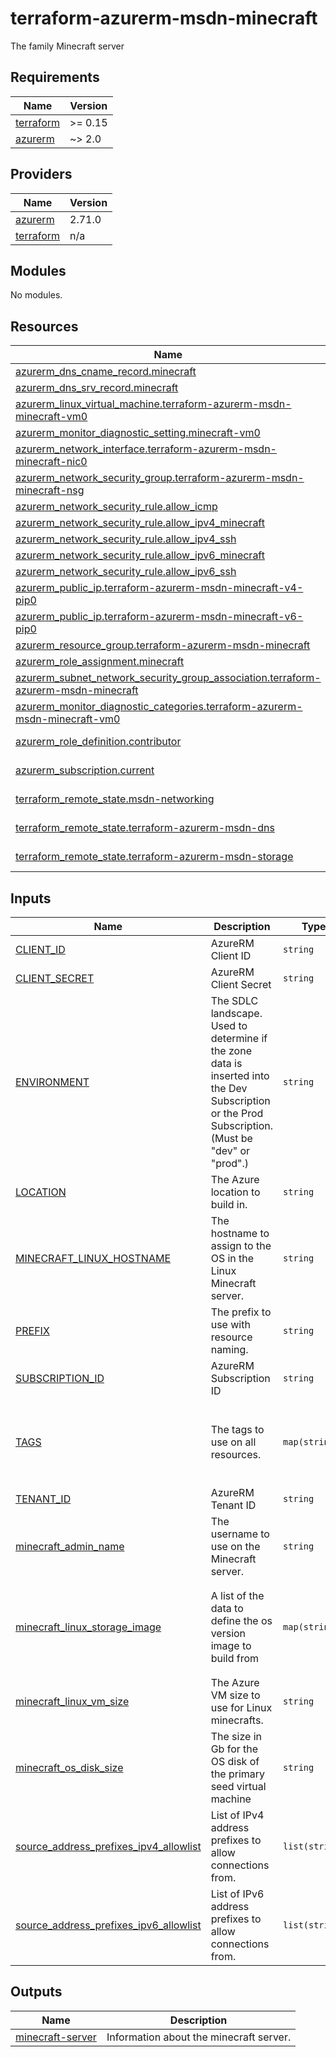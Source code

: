 # terraform-azurerm-msdn-minecraft

The family Minecraft server

<!-- BEGINNING OF PRE-COMMIT-TERRAFORM DOCS HOOK -->
## Requirements

| Name | Version |
|------|---------|
| <a name="requirement_terraform"></a> [terraform](#requirement\_terraform) | >= 0.15 |
| <a name="requirement_azurerm"></a> [azurerm](#requirement\_azurerm) | ~> 2.0 |

## Providers

| Name | Version |
|------|---------|
| <a name="provider_azurerm"></a> [azurerm](#provider\_azurerm) | 2.71.0 |
| <a name="provider_terraform"></a> [terraform](#provider\_terraform) | n/a |

## Modules

No modules.

## Resources

| Name | Type |
|------|------|
| [azurerm_dns_cname_record.minecraft](https://registry.terraform.io/providers/hashicorp/azurerm/latest/docs/resources/dns_cname_record) | resource |
| [azurerm_dns_srv_record.minecraft](https://registry.terraform.io/providers/hashicorp/azurerm/latest/docs/resources/dns_srv_record) | resource |
| [azurerm_linux_virtual_machine.terraform-azurerm-msdn-minecraft-vm0](https://registry.terraform.io/providers/hashicorp/azurerm/latest/docs/resources/linux_virtual_machine) | resource |
| [azurerm_monitor_diagnostic_setting.minecraft-vm0](https://registry.terraform.io/providers/hashicorp/azurerm/latest/docs/resources/monitor_diagnostic_setting) | resource |
| [azurerm_network_interface.terraform-azurerm-msdn-minecraft-nic0](https://registry.terraform.io/providers/hashicorp/azurerm/latest/docs/resources/network_interface) | resource |
| [azurerm_network_security_group.terraform-azurerm-msdn-minecraft-nsg](https://registry.terraform.io/providers/hashicorp/azurerm/latest/docs/resources/network_security_group) | resource |
| [azurerm_network_security_rule.allow_icmp](https://registry.terraform.io/providers/hashicorp/azurerm/latest/docs/resources/network_security_rule) | resource |
| [azurerm_network_security_rule.allow_ipv4_minecraft](https://registry.terraform.io/providers/hashicorp/azurerm/latest/docs/resources/network_security_rule) | resource |
| [azurerm_network_security_rule.allow_ipv4_ssh](https://registry.terraform.io/providers/hashicorp/azurerm/latest/docs/resources/network_security_rule) | resource |
| [azurerm_network_security_rule.allow_ipv6_minecraft](https://registry.terraform.io/providers/hashicorp/azurerm/latest/docs/resources/network_security_rule) | resource |
| [azurerm_network_security_rule.allow_ipv6_ssh](https://registry.terraform.io/providers/hashicorp/azurerm/latest/docs/resources/network_security_rule) | resource |
| [azurerm_public_ip.terraform-azurerm-msdn-minecraft-v4-pip0](https://registry.terraform.io/providers/hashicorp/azurerm/latest/docs/resources/public_ip) | resource |
| [azurerm_public_ip.terraform-azurerm-msdn-minecraft-v6-pip0](https://registry.terraform.io/providers/hashicorp/azurerm/latest/docs/resources/public_ip) | resource |
| [azurerm_resource_group.terraform-azurerm-msdn-minecraft](https://registry.terraform.io/providers/hashicorp/azurerm/latest/docs/resources/resource_group) | resource |
| [azurerm_role_assignment.minecraft](https://registry.terraform.io/providers/hashicorp/azurerm/latest/docs/resources/role_assignment) | resource |
| [azurerm_subnet_network_security_group_association.terraform-azurerm-msdn-minecraft](https://registry.terraform.io/providers/hashicorp/azurerm/latest/docs/resources/subnet_network_security_group_association) | resource |
| [azurerm_monitor_diagnostic_categories.terraform-azurerm-msdn-minecraft-vm0](https://registry.terraform.io/providers/hashicorp/azurerm/latest/docs/data-sources/monitor_diagnostic_categories) | data source |
| [azurerm_role_definition.contributor](https://registry.terraform.io/providers/hashicorp/azurerm/latest/docs/data-sources/role_definition) | data source |
| [azurerm_subscription.current](https://registry.terraform.io/providers/hashicorp/azurerm/latest/docs/data-sources/subscription) | data source |
| [terraform_remote_state.msdn-networking](https://registry.terraform.io/providers/hashicorp/terraform/latest/docs/data-sources/remote_state) | data source |
| [terraform_remote_state.terraform-azurerm-msdn-dns](https://registry.terraform.io/providers/hashicorp/terraform/latest/docs/data-sources/remote_state) | data source |
| [terraform_remote_state.terraform-azurerm-msdn-storage](https://registry.terraform.io/providers/hashicorp/terraform/latest/docs/data-sources/remote_state) | data source |

## Inputs

| Name | Description | Type | Default | Required |
|------|-------------|------|---------|:--------:|
| <a name="input_CLIENT_ID"></a> [CLIENT\_ID](#input\_CLIENT\_ID) | AzureRM Client ID | `string` | n/a | yes |
| <a name="input_CLIENT_SECRET"></a> [CLIENT\_SECRET](#input\_CLIENT\_SECRET) | AzureRM Client Secret | `string` | n/a | yes |
| <a name="input_ENVIRONMENT"></a> [ENVIRONMENT](#input\_ENVIRONMENT) | The SDLC landscape. Used to determine if the zone data is inserted into the Dev Subscription or the Prod Subscription. (Must be "dev" or "prod".) | `string` | n/a | yes |
| <a name="input_LOCATION"></a> [LOCATION](#input\_LOCATION) | The Azure location to build in. | `string` | `"australiaeast"` | no |
| <a name="input_MINECRAFT_LINUX_HOSTNAME"></a> [MINECRAFT\_LINUX\_HOSTNAME](#input\_MINECRAFT\_LINUX\_HOSTNAME) | The hostname to assign to the OS in the Linux Minecraft server. | `string` | n/a | yes |
| <a name="input_PREFIX"></a> [PREFIX](#input\_PREFIX) | The prefix to use with resource naming. | `string` | n/a | yes |
| <a name="input_SUBSCRIPTION_ID"></a> [SUBSCRIPTION\_ID](#input\_SUBSCRIPTION\_ID) | AzureRM Subscription ID | `string` | n/a | yes |
| <a name="input_TAGS"></a> [TAGS](#input\_TAGS) | The tags to use on all resources. | `map(string)` | <pre>{<br>  "cicdManaged": "tfc",<br>  "createdBy": "abest@diaxion.com",<br>  "environment": "dev",<br>  "terraform": "true"<br>}</pre> | no |
| <a name="input_TENANT_ID"></a> [TENANT\_ID](#input\_TENANT\_ID) | AzureRM Tenant ID | `string` | n/a | yes |
| <a name="input_minecraft_admin_name"></a> [minecraft\_admin\_name](#input\_minecraft\_admin\_name) | The username to use on the Minecraft server. | `string` | `"festivus"` | no |
| <a name="input_minecraft_linux_storage_image"></a> [minecraft\_linux\_storage\_image](#input\_minecraft\_linux\_storage\_image) | A list of the data to define the os version image to build from | `map(string)` | <pre>{<br>  "offer": "0001-com-ubuntu-server-focal",<br>  "publisher": "Canonical",<br>  "sku": "20_04-lts",<br>  "version": "latest"<br>}</pre> | no |
| <a name="input_minecraft_linux_vm_size"></a> [minecraft\_linux\_vm\_size](#input\_minecraft\_linux\_vm\_size) | The Azure VM size to use for Linux minecrafts. | `string` | `"Standard_A2_v2"` | no |
| <a name="input_minecraft_os_disk_size"></a> [minecraft\_os\_disk\_size](#input\_minecraft\_os\_disk\_size) | The size in Gb for the OS disk of the primary seed virtual machine | `string` | `"100"` | no |
| <a name="input_source_address_prefixes_ipv4_allowlist"></a> [source\_address\_prefixes\_ipv4\_allowlist](#input\_source\_address\_prefixes\_ipv4\_allowlist) | List of IPv4 address prefixes to allow connections from. | `list(string)` | <pre>[<br>  "159.196.149.239"<br>]</pre> | no |
| <a name="input_source_address_prefixes_ipv6_allowlist"></a> [source\_address\_prefixes\_ipv6\_allowlist](#input\_source\_address\_prefixes\_ipv6\_allowlist) | List of IPv6 address prefixes to allow connections from. | `list(string)` | <pre>[<br>  "2403:5800:7800:b400::/56"<br>]</pre> | no |

## Outputs

| Name | Description |
|------|-------------|
| <a name="output_minecraft-server"></a> [minecraft-server](#output\_minecraft-server) | Information about the minecraft server. |
<!-- END OF PRE-COMMIT-TERRAFORM DOCS HOOK -->
